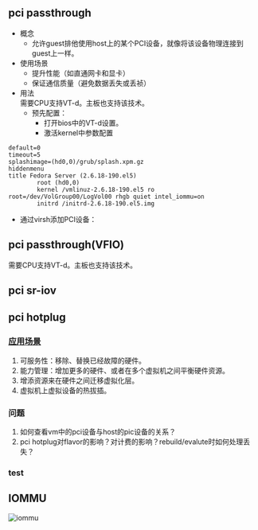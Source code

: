 pci passthrough
----
+ 概念  
  - 允许guest排他使用host上的某个PCI设备，就像将该设备物理连接到guest上一样。  
+ 使用场景
  - 提升性能（如直通网卡和显卡）  
  - 保证通信质量（避免数据丢失或丢祯）
+ 用法  
需要CPU支持VT-d。主板也支持该技术。  
  - 预先配置：  
    + 打开bios中的VT-d设置。
    + 激活kernel中参数配置
```
default=0
timeout=5
splashimage=(hd0,0)/grub/splash.xpm.gz
hiddenmenu
title Fedora Server (2.6.18-190.el5)
        root (hd0,0)
        kernel /vmlinuz-2.6.18-190.el5 ro root=/dev/VolGroup00/LogVol00 rhgb quiet intel_iommu=on
        initrd /initrd-2.6.18-190.el5.img
```
  - 通过virsh添加PCI设备：


pci passthrough(VFIO)
----
需要CPU支持VT-d。主板也支持该技术。


pci sr-iov
----

pci hotplug
----
### [应用场景]
1.  可服务性：移除、替换已经故障的硬件。  
2.  能力管理：增加更多的硬件、或者在多个虚拟机之间平衡硬件资源。    
3.  增添资源来在硬件之间迁移虚拟化层。  
4.  虚拟机上虚拟设备的热拔插。  

### 问题  
1. 如何查看vm中的pci设备与host的pic设备的关系？  
2. pci hotplug对flavor的影响？对计费的影响？rebuild/evalute时如何处理丢失？  

### test

IOMMU
----
![iommu](http://imgt3.bdstatic.com/it/u=3939070475,3428034962&fm=21&gp=0.jpg)


[应用场景]:https://lists.linux-foundation.org/pipermail/hotplug_sig/2005-August/001202.html
